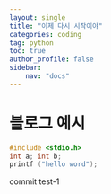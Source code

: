 ```yaml
---
layout: single
title: "이제 다시 시작이야"
categories: coding
tag: python
toc: true
author_profile: false
sidebar: 
    nav: "docs"
---
```

# 블로그 예시


```cpp
#include <stdio.h>
int a; int b;
printf ("hello word");
```

commit test-1
